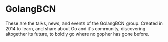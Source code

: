 GolangBCN
=========

These are the talks, news, and events of the GolangBCN group. Created in 2014 to learn, and share about Go and it's
community, discovering altogether its future, to boldly go where no gopher has gone before.

